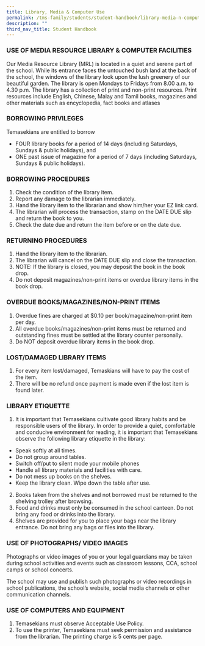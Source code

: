 ```yaml
---
title: Library, Media & Computer Use
permalink: /tms-family/students/student-handbook/library-media-n-computer-use/
description: ""
third_nav_title: Student Handbook
---
```

### USE OF MEDIA RESOURCE LIBRARY & COMPUTER FACILITIES

Our Media Resource Library (MRL) is located in a quiet and serene part of the school. While its entrance faces the untouched bush land at the back of the school, the windows of the library look upon the lush greenery of our beautiful garden. The library is open Mondays to Fridays from 8.00 a.m. to 4.30 p.m. The library has a collection of print and non-print resources. Print resources include English, Chinese, Malay and Tamil books, magazines and other materials such as encyclopedia, fact books and atlases

### BORROWING PRIVILEGES

Temasekians are entitled to borrow

*   FOUR library books for a period of 14 days (including Saturdays, Sundays & public holidays), and
*   ONE past issue of magazine for a period of 7 days (including Saturdays, Sundays & public holidays).

### BORROWING PROCEDURES

1.  Check the condition of the library item.
2.  Report any damage to the librarian immediately.
3.  Hand the library item to the librarian and show him/her your EZ link card.
4.  The librarian will process the transaction, stamp on the DATE DUE slip and return the book to you.
5.  Check the date due and return the item before or on the date due.

### RETURNING PROCEDURES

1.  Hand the library item to the librarian.
2.  The librarian will cancel on the DATE DUE slip and close the transaction.
3.  NOTE: If the library is closed, you may deposit the book in the book drop.
4.  Do not deposit magazines/non-print items or overdue library items in the book drop.

### OVERDUE BOOKS/MAGAZINES/NON-PRINT ITEMS

1.  Overdue fines are charged at $0.10 per book/magazine/non-print item per day.
2.  All overdue books/magazines/non-print items must be returned and outstanding fines must be settled at the library counter personally.
3.  Do NOT deposit overdue library items in the book drop.

### LOST/DAMAGED LIBRARY ITEMS

1.  For every item lost/damaged, Temaskians will have to pay the cost of the item.
2.  There will be no refund once payment is made even if the lost item is found later.

### LIBRARY ETIQUETTE

1.  It is important that Temasekians cultivate good library habits and be responsible users of the library. In order to provide a quiet, comfortable and conducive environment for reading, it is important that Temasekians observe the following library etiquette in the library:

*   Speak softly at all times.
*   Do not group around tables.
*   Switch off/put to silent mode your mobile phones
*   Handle all library materials and facilities with care.
*   Do not mess up books on the shelves.
*   Keep the library clean. Wipe down the table after use.

2.  Books taken from the shelves and not borrowed must be returned to the shelving trolley after browsing.
3.  Food and drinks must only be consumed in the school canteen. Do not bring any food or drinks into the library.
4.  Shelves are provided for you to place your bags near the library entrance. Do not bring any bags or files into the library.

### USE OF PHOTOGRAPHS/ VIDEO IMAGES

Photographs or video images of you or your legal guardians may be taken during school activities and events such as classroom lessons, CCA, school camps or school concerts.

The school may use and publish such photographs or video recordings in school publications, the school’s website, social media channels or other communication channels.

### USE OF COMPUTERS AND EQUIPMENT

1.  Temasekians must observe Acceptable Use Policy.
2.  To use the printer, Temasekians must seek permission and assistance from the librarian. The printing charge is 5 cents per page.